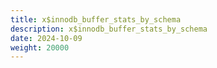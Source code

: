 ```yaml
---
title: x$innodb_buffer_stats_by_schema
description: x$innodb_buffer_stats_by_schema
date: 2024-10-09
weight: 20000
---
```

<style>
th, td {
  border: 1px solid rgb(190, 190, 190);
}
</style>
